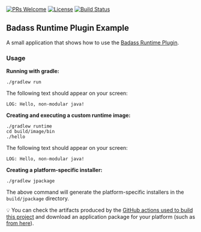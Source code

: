 [![PRs Welcome](https://img.shields.io/badge/PRs-welcome-brightgreen.svg?style=flat-square)](http://makeapullrequest.com)
[![License](https://img.shields.io/badge/License-Apache%202.0-blue.svg)](https://github.com/beryx-gist/badass-runtime-example/blob/master/LICENSE)
[![Build Status](https://github.com/beryx-gist/badass-runtime-example/workflows/Gradle%20Build/badge.svg)](https://github.com/beryx-gist/badass-runtime-example/actions?query=workflow%3A%22Gradle+Build%22)


## Badass Runtime Plugin Example ##

A small application that shows how to use the [Badass Runtime Plugin](https://github.com/beryx/badass-runtime-plugin/).

### Usage
**Running with gradle:**
```
./gradlew run
```

The following text should appear on your screen:
```
LOG: Hello, non-modular java!
```


**Creating and executing a custom runtime image:**
```
./gradlew runtime
cd build/image/bin
./hello
```

The following text should appear on your screen:
```
LOG: Hello, non-modular java!
```

**Creating a platform-specific installer:**
```
./gradlew jpackage
```

The above command will generate the platform-specific installers in the `build/jpackage` directory.

:bulb: You can check the artifacts produced by the [GitHub actions used to build this project](https://github.com/beryx-gist/badass-runtime-example/actions?query=workflow%3A%22Gradle+Build%22) and download an application package for your platform (such as [from here](https://github.com/beryx-gist/badass-runtime-example/actions/runs/1200701206#artifacts)).
